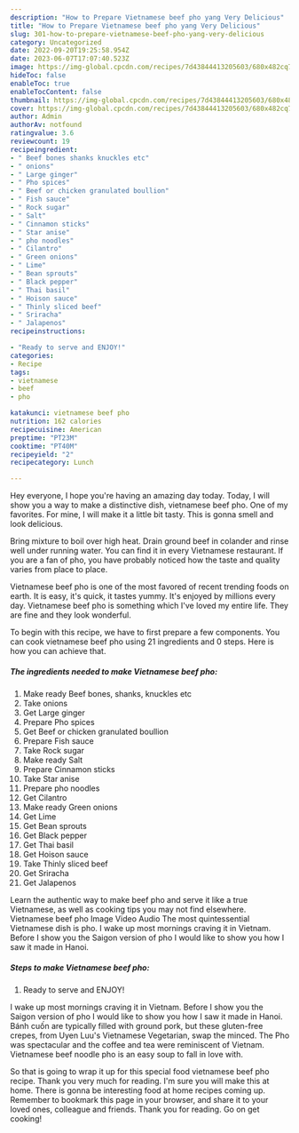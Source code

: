 ```yaml
---
description: "How to Prepare Vietnamese beef pho yang Very Delicious"
title: "How to Prepare Vietnamese beef pho yang Very Delicious"
slug: 301-how-to-prepare-vietnamese-beef-pho-yang-very-delicious
category: Uncategorized
date: 2022-09-20T19:25:58.954Z
date: 2023-06-07T17:07:40.523Z
image: https://img-global.cpcdn.com/recipes/7d43844413205603/680x482cq70/vietnamese-beef-pho-recipe-main-photo.jpg
hideToc: false
enableToc: true
enableTocContent: false
thumbnail: https://img-global.cpcdn.com/recipes/7d43844413205603/680x482cq70/vietnamese-beef-pho-recipe-main-photo.jpg
cover: https://img-global.cpcdn.com/recipes/7d43844413205603/680x482cq70/vietnamese-beef-pho-recipe-main-photo.jpg
author: Admin
authorAv: notfound
ratingvalue: 3.6
reviewcount: 19
recipeingredient:
- " Beef bones shanks knuckles etc"
- " onions"
- " Large ginger"
- " Pho spices"
- " Beef or chicken granulated boullion"
- " Fish sauce"
- " Rock sugar"
- " Salt"
- " Cinnamon sticks"
- " Star anise"
- " pho noodles"
- " Cilantro"
- " Green onions"
- " Lime"
- " Bean sprouts"
- " Black pepper"
- " Thai basil"
- " Hoison sauce"
- " Thinly sliced beef"
- " Sriracha"
- " Jalapenos"
recipeinstructions:

- "Ready to serve and ENJOY!"
categories:
- Recipe
tags:
- vietnamese
- beef
- pho

katakunci: vietnamese beef pho 
nutrition: 162 calories
recipecuisine: American
preptime: "PT23M"
cooktime: "PT40M"
recipeyield: "2"
recipecategory: Lunch

---
```



Hey everyone, I hope you're having an amazing day today. Today, I will show you a way to make a distinctive dish, vietnamese beef pho. One of my favorites. For mine, I will make it a little bit tasty. This is gonna smell and look delicious.

Bring mixture to boil over high heat. Drain ground beef in colander and rinse well under running water. You can find it in every Vietnamese restaurant. If you are a fan of pho, you have probably noticed how the taste and quality varies from place to place.

Vietnamese beef pho is one of the most favored of recent trending foods on earth. It is easy, it's quick, it tastes yummy. It's enjoyed by millions every day. Vietnamese beef pho is something which I've loved my entire life. They are fine and they look wonderful.


To begin with this recipe, we have to first prepare a few components. You can cook vietnamese beef pho using 21 ingredients and 0 steps. Here is how you can achieve that.

<!--inarticleads1-->

##### The ingredients needed to make Vietnamese beef pho:

1. Make ready  Beef bones, shanks, knuckles etc
1. Take  onions
1. Get  Large ginger
1. Prepare  Pho spices
1. Get  Beef or chicken granulated boullion
1. Prepare  Fish sauce
1. Take  Rock sugar
1. Make ready  Salt
1. Prepare  Cinnamon sticks
1. Take  Star anise
1. Prepare  pho noodles
1. Get  Cilantro
1. Make ready  Green onions
1. Get  Lime
1. Get  Bean sprouts
1. Get  Black pepper
1. Get  Thai basil
1. Get  Hoison sauce
1. Take  Thinly sliced beef
1. Get  Sriracha
1. Get  Jalapenos


Learn the authentic way to make beef pho and serve it like a true Vietnamese, as well as cooking tips you may not find elsewhere. Vietnamese beef pho Image Video Audio The most quintessential Vietnamese dish is pho. I wake up most mornings craving it in Vietnam. Before I show you the Saigon version of pho I would like to show you how I saw it made in Hanoi. 

<!--inarticleads2-->

##### Steps to make Vietnamese beef pho:


1. Ready to serve and ENJOY!

I wake up most mornings craving it in Vietnam. Before I show you the Saigon version of pho I would like to show you how I saw it made in Hanoi. Bánh cuốn are typically filled with ground pork, but these gluten-free crepes, from Uyen Luu&#39;s Vietnamese Vegetarian, swap the minced. The Pho was spectacular and the coffee and tea were reminiscent of Vietnam. Vietnamese beef noodle pho is an easy soup to fall in love with. 

So that is going to wrap it up for this special food vietnamese beef pho recipe. Thank you very much for reading. I'm sure you will make this at home. There is gonna be interesting food at home recipes coming up. Remember to bookmark this page in your browser, and share it to your loved ones, colleague and friends. Thank you for reading. Go on get cooking!
